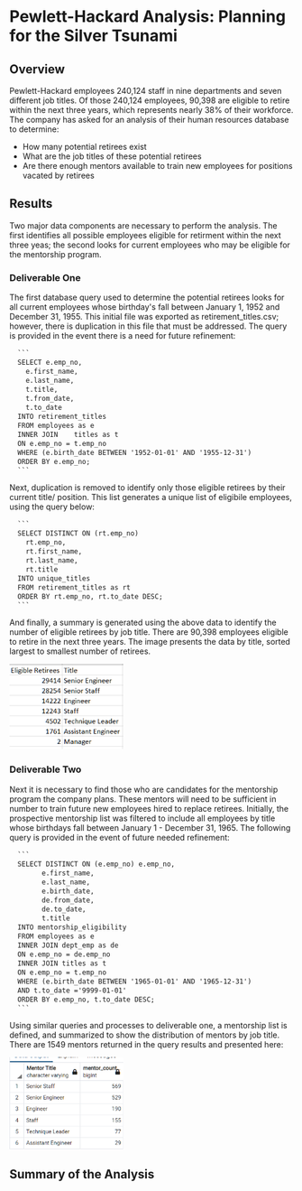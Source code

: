 # Pewlett-Hackard Analysis: Planning for the Silver Tsunami

## Overview
Pewlett-Hackard employees 240,124 staff in nine departments and seven different job titles. Of those 240,124 employees, 90,398 are eligible to retire within the next three years, which represents nearly 38% of their workforce. The company has asked for an analysis of their human resources database to determine:
- How many potential retirees exist
- What are the job titles of these potential retirees
- Are there enough mentors available to train new employees for positions vacated by retirees

## Results
Two major data components are necessary to perform the analysis. The first identifies all possible employees eligible for retirment within the next three yeas; the second looks for current employees who may be eligible for the mentorship program. 

### Deliverable One
The first database query used to determine the potential retirees looks for all current employees whose birthday's fall between January 1, 1952 and December 31, 1955. This initial file was exported as retirement_titles.csv; however, there is duplication in this file that must be addressed. The query is provided in the event there is a need for future refinement:

      ```
      SELECT e.emp_no, 
        e.first_name, 
        e.last_name, 
        t.title, 
        t.from_date, 
        t.to_date
      INTO retirement_titles
      FROM employees as e
      INNER JOIN	titles as t
      ON e.emp_no = t.emp_no
      WHERE (e.birth_date BETWEEN '1952-01-01' AND '1955-12-31')
      ORDER BY e.emp_no;
      ```

Next, duplication is removed to identify only those eligible retirees by their current title/ position. This list generates a unique list of eligibile employees, using the query below:

      ```
      SELECT DISTINCT ON (rt.emp_no)
        rt.emp_no, 
        rt.first_name, 
        rt.last_name, 
        rt.title
      INTO unique_titles
      FROM retirement_titles as rt
      ORDER BY rt.emp_no, rt.to_date DESC;
      ```
And finally, a summary is generated using the above data to identify the number of eligible retirees by job title. There are 90,398 employees eligible to retire in the next three years. The image presents the data by title, sorted largest to smallest number of retirees.

<img src ="images/retiring_titles_table.png" width="40%" height="20%">

### Deliverable Two
Next it is necessary to find those who are candidates for the mentorship program the company plans. These mentors will need to be sufficient in number to train future new employees hired to replace retirees. Initially, the prospective mentorship list was filtered to include all employees by title whose birthdays fall between January 1 - December 31, 1965. The following query is provided in the event of future needed refinement:

      ```
      SELECT DISTINCT ON (e.emp_no) e.emp_no, 
            e.first_name, 
            e.last_name, 
            e.birth_date,
            de.from_date,
            de.to_date,
            t.title
      INTO mentorship_eligibility
      FROM employees as e
      INNER JOIN dept_emp as de
      ON e.emp_no = de.emp_no
      INNER JOIN titles as t
      ON e.emp_no = t.emp_no
      WHERE (e.birth_date BETWEEN '1965-01-01' AND '1965-12-31')
      AND t.to_date ='9999-01-01'
      ORDER BY e.emp_no, t.to_date DESC;
      ```
Using similar queries and processes to deliverable one, a mentorship list is defined, and summarized to show the distribution of mentors by job title. There are 1549 mentors returned in the query results and presented here:

<img src = "images/mentor_summary_by_title.png" width="40%" height="20%">
                                                                    
## Summary of the Analysis
